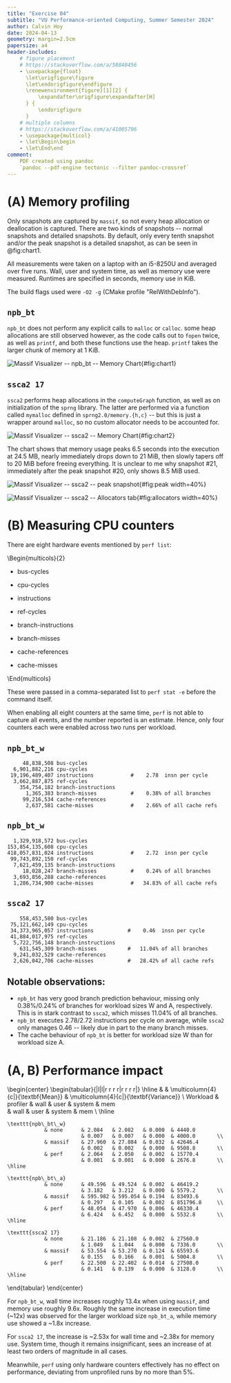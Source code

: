 ```yaml
---
title: "Exercise 04"
subtitle: "VU Performance-oriented Computing, Summer Semester 2024"
author: Calvin Hoy
date: 2024-04-13
geometry: margin=2.5cm
papersize: a4
header-includes:
    # figure placement
    # https://stackoverflow.com/a/58840456
    - \usepackage{float}
      \let\origfigure\figure
      \let\endorigfigure\endfigure
      \renewenvironment{figure}[1][2] {
          \expandafter\origfigure\expandafter[H]
      } {
          \endorigfigure
      } 
    # multiple columns
    # https://stackoverflow.com/a/41005796
    - \usepackage{multicol}
    - \let\Begin\begin
    - \let\End\end
comment:
    PDF created using pandoc
    `pandoc --pdf-engine tectonic --filter pandoc-crossref`
---
```


# (A) Memory profiling

Only snapshots are captured by `massif`, so not every heap allocation or
deallocation is captured. There are two kinds of snapshots -- normal snapshots
and detailed snapshots. By default, only every tenth snapshot and/or the peak
snapshot is a detailed snapshot, as can be seen in @fig:chart1.

All measurements were taken on a laptop with an i5-8250U and averaged over five
runs. Wall, user and system time, as well as memory use were measured. Runtimes
are specified in seconds, memory use in KiB.

The build flags used were `-O2 -g` (CMake profile "RelWithDebInfo").

## `npb_bt`

`npb_bt` does not perform any explicit calls to `malloc` or `calloc`. some heap
allocations are still observed however, as the code calls out to `fopen` twice,
as well as `printf`, and both these functions use the heap. `printf` takes the
larger chunk of memory at 1 KiB.

![Massif Visualizer -- `npb_bt` -- Memory Chart
](massif-npb_bt-chart.png){#fig:chart1}

## `ssca2 17`

`ssca2` performs heap allocations in the `computeGraph` function, as well as on
initialization of the `sprng` library. The latter are performed via a function
called `mymalloc` defined in `sprng2.0/memory.{h,c}` -- but this is just a
wrapper around `malloc`, so no custom allocator needs to be accounted for.

![Massif Visualizer -- `ssca2` -- Memory Chart
](massif-ssca2-chart.png){#fig:chart2}

The chart shows that memory usage peaks 6.5 seconds into the execution at 24.5
MB, nearly immediately drops down to 21 MiB, then slowly tapers off to 20 MiB
before freeing everything. It is unclear to me why snapshot #21, immediately
after the peak snapshot #20, only shows 8.5 MiB used.

![Massif Visualizer -- `ssca2` -- peak snapshot
](massif-ssca2-peak.png){#fig:peak width=40%}

![Massif Visualizer -- `ssca2` -- Allocators tab
](massif-ssca2-allocators.png){#fig:allocators width=40%}

# (B) Measuring CPU counters

There are eight hardware events mentioned by `perf list`:

\Begin{multicols}{2}

- bus-cycles
- cpu-cycles
- instructions
- ref-cycles

- branch-instructions
- branch-misses
- cache-references
- cache-misses

\End{multicols}

These were passed in a comma-separated list to `perf stat -e` before the command
itself.

When enabling all eight counters at the same time, `perf` is not able to capture
all events, and the number reported is an estimate. Hence, only four counters
each were enabled across two runs per workload.

## `npb_bt_w`

```
     48,838,508 bus-cycles
  6,901,882,216 cpu-cycles
 19,196,489,407 instructions            #    2.78  insn per cycle
  3,662,887,875 ref-cycles
    354,754,182 branch-instructions
      1,365,383 branch-misses           #    0.38% of all branches
     99,216,534 cache-references
      2,637,581 cache-misses            #    2.66% of all cache refs
```

## `npb_bt_w`

```
  1,329,918,572 bus-cycles
153,854,135,608 cpu-cycles
418,057,831,024 instructions            #    2.72  insn per cycle
 99,743,892,150 ref-cycles
  7,621,459,135 branch-instructions
     18,028,247 branch-misses           #    0.24% of all branches
  3,693,856,288 cache-references
  1,286,734,900 cache-misses            #   34.83% of all cache refs
```

## `ssca2 17`

```
    558,453,580 bus-cycles
 75,121,662,149 cpu-cycles
 34,373,965,057 instructions           #    0.46  insn per cycle
 41,884,017,975 ref-cycles
  5,722,756,148 branch-instructions
    631,545,309 branch-misses          #   11.04% of all branches
  9,241,032,529 cache-references
  2,626,042,706 cache-misses           #   28.42% of all cache refs
```

## Notable observations:

- `npb_bt` has very good branch prediction behaviour, missing only 0.38%/0.24%
  of branches for workload sizes W and A, respectively. This is in stark
  contrast to `ssca2`, which misses 11.04% of all branches.
- `npb_bt` executes 2.78/2.72 instructions per cycle on average, while `ssca2`
  only manages 0.46 -- likely due in part to the many branch misses.
- The cache behaviour of `npb_bt` is better for workload size W than for
  workload size A.

# (A, B) Performance impact

\begin{center}
\begin{tabular}{|l|l|r r r r|r r r r|}
    \hline
                &           & \multicolumn{4}{c|}{\textbf{Mean}}
                            & \multicolumn{4}{c|}{\textbf{Variance}}    \\
    Workload    & profiler  & wall    & user    & system & mem     
                            & wall    & user    & system & mem          \\
    \hline 

    \texttt{npb\_bt\_w}
                & none      & 2.084   & 2.082   & 0.000  & 4440.0
                            & 0.007   & 0.007   & 0.000  & 4000.0       \\
                & massif    & 27.960  & 27.884  & 0.032  & 42646.4
                            & 0.002   & 0.002   & 0.000  & 9508.8       \\
                & perf      & 2.064   & 2.050   & 0.002  & 15770.4
                            & 0.001   & 0.001   & 0.000  & 2676.8       \\
    \hline

    \texttt{npb\_bt\_a}
                & none      & 49.596  & 49.524  & 0.002  & 46419.2
                            & 3.182   & 3.212   & 0.000  & 5579.2       \\
                & massif    & 595.982 & 595.054 & 0.194  & 83493.6
                            & 0.297   & 0.105   & 0.002  & 851796.8     \\
                & perf      & 48.054  & 47.970  & 0.006  & 46330.4
                            & 6.424   & 6.452   & 0.000  & 5532.8       \\
    \hline

    \texttt{ssca2 17}
                & none      & 21.186  & 21.108  & 0.002  & 27560.0
                            & 1.049   & 1.044   & 0.000  & 7336.0       \\
                & massif    & 53.554  & 53.270  & 0.124  & 65593.6
                            & 0.155   & 0.166   & 0.001  & 5004.8       \\
                & perf      & 22.500  & 22.402  & 0.014  & 27508.0
                            & 0.141   & 0.139   & 0.000  & 3128.0       \\
    \hline
\end{tabular}
\end{center}

For `npb_bt_w`, wall time increases roughly 13.4x when using `massif`, and
memory use roughly 9.6x. Roughly the same increase in execution time (~12x) was
observed for the larger workload size `npb_bt_a`, while memory use showed a
~1.8x increase.

For `ssca2 17`, the increase is ~2.53x for wall time and ~2.38x for memory use.
System time, though it remains insignificant, sees an increase of at least two
orders of magnitude in all cases.

Meanwhile, `perf` using only hardware counters effectively has no effect on
performance, deviating from unprofiled runs by no more than 5%.

